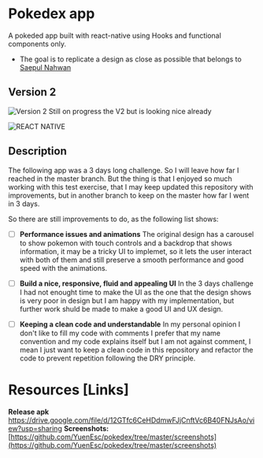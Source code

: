 
# Pokedex app
A pokeded app built with react-native using Hooks and functional components only.
 - The goal is to replicate a design as close as possible that belongs to  [Saepul Nahwan](https://dribbble.com/saepulnahwan23)
 
## Version 2
![Version 2](https://media.giphy.com/media/iJDSWYU5hbXgzkRnrm/giphy.gif)
Still on progress the V2 but is looking nice already

![REACT NATIVE](https://github.com/YuenEsc/react-native-pokedex)

## Description

The following app was a 3 days long challenge. So I will leave how far I reached in the master branch. But the thing is that I enjoyed so much working with this test exercise, that I may keep updated this repository with improvements, but in another branch to keep on the master how far I went in 3 days.

So there are still improvements to do, as the following list shows:

 - [ ] **Performance issues and animations** 
The original design has a carousel to show pokemon with touch controls and a backdrop that shows information, it may be a tricky  UI to implemet, so it lets the user interact with both of them and still preserve a smooth performance and good speed with the animations.
 - [ ] **Build a nice, responsive, fluid and appealing UI** 
In the 3 days challenge I had not enought time to make the UI as the one that the design shows is very poor in design but I am happy with my implementation, but further work shuld be made to make a good UI and UX design.
 - [ ] **Keeping a clean code and understandable** 
In my personal opinion I don't like to fill my code with comments I prefer that my name convention and my code explains itself but I am not against comment, I mean I just want to keep a clean code in this repository and refactor the code to prevent repetition following the DRY principle.




# Resources [Links]

**Release apk** 
https://drive.google.com/file/d/12GTfc6CeHDdmwFJjCnftVc6B40FNJsAo/view?usp=sharing
**Screenshots:**
[https://github.com/YuenEsc/pokedex/tree/master/screenshots](https://github.com/YuenEsc/pokedex/tree/master/screenshots)
